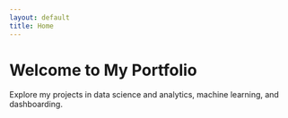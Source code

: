 ```yaml
---
layout: default
title: Home
---
```


# Welcome to My Portfolio

Explore my projects in data science and analytics, machine learning, and dashboarding.

